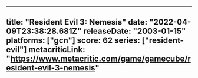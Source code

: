 
---
title: "Resident Evil 3: Nemesis"
date: "2022-04-09T23:38:28.681Z"
releaseDate: "2003-01-15"
platforms: ["gcn"]
score: 62
series: ["resident-evil"]
metacriticLink: "https://www.metacritic.com/game/gamecube/resident-evil-3-nemesis"
---
